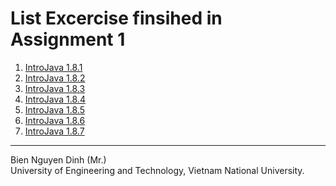# List Excercise finsihed in Assignment 1

1. [IntroJava 1.8.1][Ex1]
2. [IntroJava 1.8.2][Ex2]
3. [IntroJava 1.8.3][Ex3]
4. [IntroJava 1.8.4][Ex4]
5. [IntroJava 1.8.5][Ex5]
6. [IntroJava 1.8.6][Ex6]
7. [IntroJava 1.8.7][Ex7]

---
Bien Nguyen Dinh (Mr.)  
University of Engineering and Technology, Vietnam National University.

[Ex1]: ./TenHelloWorlds.java "Ten Hello World"
[Ex2]: ./Ex2.md "Excercise 2"
[Ex3]: ./Ex3.md "Excercise 3"
[Ex4]: ./Ex4.md "Excercise 4"
[Ex5]: ./HiThree.java "Hi Three"
[Ex6]: ./Initials.java "Intials"
[Ex7]: ./Ex7.md "Excercise 7"
